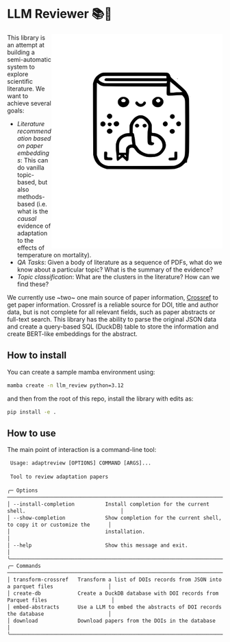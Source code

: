 # LLM Reviewer 📚🤖

<img align="right" src="figures/cute_logo.svg" alt="What DALL-E thinks is an appropriate library logo" width=400 height=500 />

This library is an attempt at building a semi-automatic system to explore scientific literature. We want to achieve several goals: 
 - *Literature recommendation based on paper embeddings*: This can do vanilla topic-based, but also methods-based (i.e. what is the *causal* evidence of adaptation to the effects of temperature on mortality).
 - *QA Tasks*: Given a body of literature as a sequence of PDFs, what do we know about a particular topic? What is the summary of the evidence? 
 - *Topic classification*: What are the clusters in the literature? How can we find these? 

We currently use ~two~ one main source of paper information, [Crossref][1] to get paper information. Crossref is a reliable source for DOI, title and author data, but is not complete for all relevant fields, such as paper abstracts or full-text search. This library has the ability to parse the original JSON data and create a query-based SQL (DuckDB) table to store the information and create BERT-like embeddings for the abstract. 

## How to install 

You can create a sample mamba environment using: 

```bash
mamba create -n llm_review python=3.12
```

and then from the root of this repo, install the library with edits as: 

```bash
pip install -e .
```

## How to use

The main point of interaction is a command-line tool:

```
 Usage: adaptreview [OPTIONS] COMMAND [ARGS]...

 Tool to review adaptation papers

╭─ Options ─────────────────────────────────────────────────────────────────────────────────────────────╮
│ --install-completion          Install completion for the current shell.                               │
│ --show-completion             Show completion for the current shell, to copy it or customize the      │
│                               installation.                                                           │
│ --help                        Show this message and exit.                                             │
╰───────────────────────────────────────────────────────────────────────────────────────────────────────╯
╭─ Commands ────────────────────────────────────────────────────────────────────────────────────────────╮
│ transform-crossref   Transform a list of DOIs records from JSON into a parquet files                  │
│ create-db            Create a DuckDB database with DOI records from Parquet files                     │
│ embed-abstracts      Use a LLM to embed the abstracts of DOI records the database                     │
│ download             Download papers from the DOIs in the database                                    │
╰───────────────────────────────────────────────────────────────────────────────────────────────────────╯
```


[1]: https://www.crossref.org/